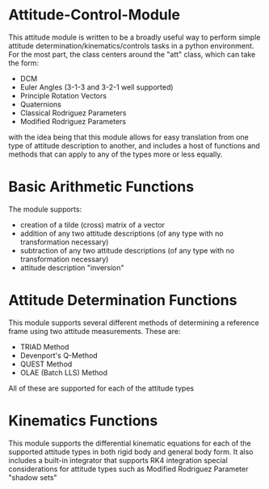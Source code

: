 # Attitude-Control-Module
This attitude module is written to be a broadly useful way to perform simple
attitude determination/kinematics/controls tasks in a python environment. For
the most part, the class centers around the "att" class, which can take the
form:

- DCM
- Euler Angles (3-1-3 and 3-2-1 well supported)
- Principle Rotation Vectors
- Quaternions
- Classical Rodriguez Parameters
- Modified Rodriguez Parameters

with the idea being that this module allows for easy translation from one type
of attitude description to another, and includes a host of functions and methods
that can apply to any of the types more or less equally.

# Basic Arithmetic Functions
The module supports:

- creation of a tilde (cross) matrix of a vector
- addition of any two attitude descriptions (of any type with no transformation
  necessary)
- subtraction of any two attitude descriptions (of any type with no transformation
  necessary)
- attitude description "inversion"

# Attitude Determination Functions
This module supports several different methods of determining a reference frame
using two attitude measurements. These are:

- TRIAD Method
- Devenport's Q-Method
- QUEST Method
- OLAE (Batch LLS) Method

All of these are supported for each of the attitude types

# Kinematics Functions
This module supports the differential kinematic equations for each of the
supported attitude types in both rigid body and general body form. It also
includes a built-in integrator that supports RK4 integration special
considerations for attitude types such as Modified Rodriguez Parameter "shadow
sets"
